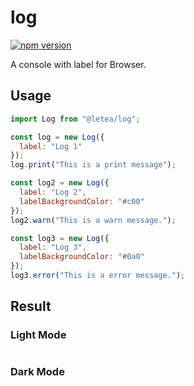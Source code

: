 # log

[![npm version](https://badge.fury.io/js/%40letea%2Flog.svg)](https://badge.fury.io/js/%40letea%2Flog)

A console with label for Browser.

## Usage

```js
import Log from "@letea/log";

const log = new Log({
  label: "Log 1"
});
log.print("This is a print message");

const log2 = new Log({
  label: "Log 2",
  labelBackgroundColor: "#c00"
});
log2.warn("This is a warn message.");

const log3 = new Log({
  label: "Log 3",
  labelBackgroundColor: "#0a0"
});
log3.error("This is a error message.");
````

## Result

### Light Mode

<img src="https://i.imgur.com/RJ91r0r.png" alt="" /> 

### Dark Mode

<img src="https://i.imgur.com/BYhrVY0.png" alt="" /> 
